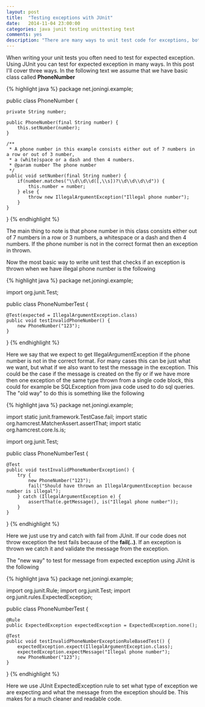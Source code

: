 ```yaml
---
layout: post
title:  "Testing exceptions with JUnit"
date:   2014-11-04 23:00:00
categories: java junit testing unittesting test
comments: yes
description: "There are many ways to unit test code for exceptions, both with and without the exception message. In this post I'll cover 3 ways to use JUnit to test for exceptions what we expect to be thrown. First we look at only checking the type of extension, then we use try and catch to check for message in exception and in the last example we see JUnits ExpectedException Rule in action."
---
```


When writing your unit tests you often need to test for expected exception. Using JUnit you can test for expected exception in many ways. In this post I'll cover three ways. In the following text we assume that we have basic class called **PhoneNumber**

{% highlight java %}
package net.joningi.example;

public class PhoneNumber {

    private String number;
    
    public PhoneNumber(final String number) {
        this.setNumber(number);
    }

    /**
     * A phone number in this example consists either out of 7 numbers in a row or out of 3 number,
     * a (white)space or a dash and then 4 numbers.
     * @param number The phone number
     */
    public void setNumber(final String number) {
        if(number.matches("\\d\\d\\d([,\\s])?\\d\\d\\d\\d")) {
            this.number = number;
        } else {
            throw new IllegalArgumentException("Illegal phone number");
        }
    }
}
{% endhighlight %}

The main thing to note is that phone number in this class consists either out of 7 numbers in a row or 3 numbers, a whitespace or a dash and then 4 numbers. If the phone number is not in the correct format then an exception in thrown.

Now the most basic way to write unit test that checks if an exception is thrown when we have illegal phone number is the following

{% highlight java %}
package net.joningi.example;

import org.junit.Test;

public class PhoneNumberTest {

    @Test(expected = IllegalArgumentException.class)
    public void testInvalidPhoneNumber() {
        new PhoneNumber("123");
    } 
}
{% endhighlight %}

Here we say that we expect to get IllegalArgumentException if the phone number is not in the correct format. For many cases this can be just what we want, but what if we also want to test the message in the exception. This could be the case if the message is created on the fly or if we have more then one exception of the same type thrown from a single code block, this could for example be SQLException from java code used to do sql queries.
The "old way" to do this is something like the following

{% highlight java %}
package net.joningi.example;

import static junit.framework.TestCase.fail;
import static org.hamcrest.MatcherAssert.assertThat;
import static org.hamcrest.core.Is.is;

import org.junit.Test;

public class PhoneNumberTest {

    @Test
    public void testInvalidPhoneNumberException() {
        try {
            new PhoneNumber("123");
            fail("Should have thrown an IllegalArgumentException because number is illegal");
        } catch (IllegalArgumentException e) {
            assertThat(e.getMessage(), is("Illegal phone number"));
        }
    }
}
{% endhighlight %}

Here we just use try and catch with fail from JUnit. If our code does not throw exception the test fails because of the **fail(..)**. If an exception is thrown we catch it and validate the message from the exception.

The "new way" to test for message from expected exception using JUnit is the following

{% highlight java %}
package net.joningi.example;

import org.junit.Rule;
import org.junit.Test;
import org.junit.rules.ExpectedException;

public class PhoneNumberTest {

    @Rule
    public ExpectedException expectedException = ExpectedException.none();

    @Test
    public void testInvalidPhoneNumberExceptionRuleBasedTest() {
        expectedException.expect(IllegalArgumentException.class);
        expectedException.expectMessage("Illegal phone number");
        new PhoneNumber("123");
    }
}
{% endhighlight %}

Here we use JUnit ExpectedException rule to set what type of exception we are expecting and what the message from the exception should be. This makes for a much cleaner and readable code.












